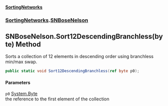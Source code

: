 #### [SortingNetworks](./index.md 'index')
### [SortingNetworks](./SortingNetworks.md 'SortingNetworks').[SNBoseNelson](./SortingNetworks-SNBoseNelson.md 'SortingNetworks.SNBoseNelson')
## SNBoseNelson.Sort12DescendingBranchless(byte) Method
Sorts a collection of 12 elements in descending order using branchless min/max swap.  
```csharp
public static void Sort12DescendingBranchless(ref byte p0);
```
#### Parameters
<a name='SortingNetworks-SNBoseNelson-Sort12DescendingBranchless(byte)-p0'></a>
`p0` [System.Byte](https://docs.microsoft.com/en-us/dotnet/api/System.Byte 'System.Byte')  
the reference to the first element of the collection  
  
